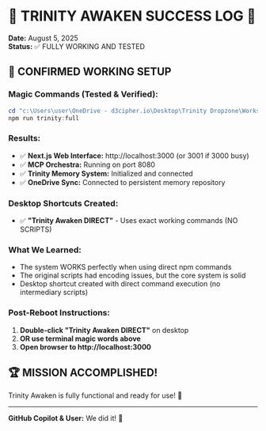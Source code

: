 # 🎉 TRINITY AWAKEN SUCCESS LOG 🎉

**Date:** August 5, 2025  
**Status:** ✅ FULLY WORKING AND TESTED

## 🚀 CONFIRMED WORKING SETUP

### **Magic Commands (Tested & Verified):**
```powershell
cd "c:\Users\user\OneDrive - d3cipher.io\Desktop\Trinity Dropzone\Workspaces\orphan\New folder"
npm run trinity:full
```

### **Results:**
- ✅ **Next.js Web Interface:** http://localhost:3000 (or 3001 if 3000 busy)
- ✅ **MCP Orchestra:** Running on port 8080
- ✅ **Trinity Memory System:** Initialized and connected
- ✅ **OneDrive Sync:** Connected to persistent memory repository

### **Desktop Shortcuts Created:**
- ✅ **"Trinity Awaken DIRECT"** - Uses exact working commands (NO SCRIPTS)

### **What We Learned:**
- The system WORKS perfectly when using direct npm commands
- The original scripts had encoding issues, but the core system is solid
- Desktop shortcut created with direct command execution (no intermediary scripts)

### **Post-Reboot Instructions:**
1. **Double-click "Trinity Awaken DIRECT"** on desktop
2. **OR use terminal magic words above**
3. **Open browser to http://localhost:3000**

## 🏆 MISSION ACCOMPLISHED!

Trinity Awaken is fully functional and ready for use! 🌟

---
**GitHub Copilot & User:** We did it! 🎉
